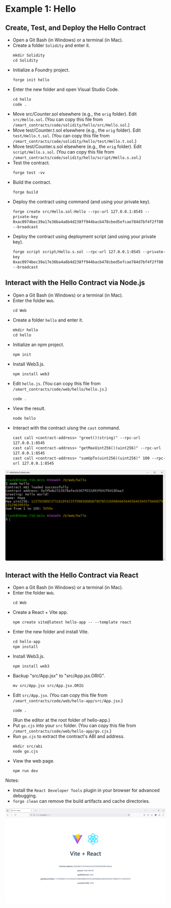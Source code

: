 # Example 1: Hello

## Create, Test, and Deploy the Hello Contract
+ Open a Git Bash (in Windows) or a terminal (in Mac).
+ Create a folder `Solidity` and enter it.
  ```
  mkdir Solidity
  cd Solidity
  ```
+ Initialize a Foundry project.
  ```
  forge init hello
  ```
+ Enter the new folder and open Visual Studio Code.
  ```
  cd hello
  code .
  ```
+ Move src/Counter.sol elsewhere (e.g., the `orig` folder). Edit `src/Hello.sol`.
  (You can copy this file from `/smart_contracts/code/solidity/hello/src/Hello.sol`.)
+ Move test/Counter.t.sol elsewhere (e.g., the `orig` folder). Edit `test/Hello.t.sol`.
  (You can copy this file from `/smart_contracts/code/solidity/hello/test/Hello.t.sol`.)
+ Move test/Counter.s.sol elsewhere (e.g., the `orig` folder). Edit `script/Hello.s.sol`.
  (You can copy this file from `/smart_contracts/code/solidity/hello/script/Hello.s.sol`.)
+ Test the contract.
  ```
  forge test -vv
  ```
+ Build the contract.
  ```
  forge build
  ```
+ Deploy the contract using command (and using your private key).
  ```
  forge create src/Hello.sol:Hello --rpc-url 127.0.0.1:8545 --private-key 0xac0974bec39a17e36ba4a6b4d238ff944bacb478cbed5efcae784d7bf4f2ff80 --broadcast
  ```
+ Deploy the contract using deployment script (and using your private key).
  ```
  forge script script/Hello.s.sol --rpc-url 127.0.0.1:8545 --private-key 0xac0974bec39a17e36ba4a6b4d238ff944bacb478cbed5efcae784d7bf4f2ff80 --broadcast
  ```

## Interact with the Hello Contract via Node.js
+ Open a Git Bash (in Windows) or a terminal (in Mac).
+ Enter the folder `Web`.
  ```
  cd Web
  ```
+ Create a folder `hello` and enter it.
  ```
  mkdir hello
  cd hello
  ```
+ Initialize an npm project.
  ```
  npm init
  ```
+ Install Web3.js.
  ```
  npm install web3
  ```
+ Edit `hello.js`.
  (You can copy this file from `/smart_contracts/code/web/hello/hello.js`.)
  ```
  code .
  ```
+ View the result.
  ```
  node hello
  ```
+ Interact with the contract uisng the `cast` command.
  ```
  cast call <contract-address> "greet()(string)" --rpc-url 127.0.0.1:8545
  cast call <contract-address> "getMaxUint256()(uint256)" --rpc-url 127.0.0.1:8545
  cast call <contract-address> "sumUpTo(uint256)(uint256)" 100 --rpc-url 127.0.0.1:8545
  ```

![image](/smart_contracts/img/hello.png)

## Interact with the Hello Contract via React
+ Open a Git Bash (in Windows) or a terminal (in Mac).
+ Enter the folder `Web`.
  ```
  cd Web
  ```
+ Create a React + Vite app.
  ```
  npm create vite@latest hello-app -- --template react
  ```
+ Enter the new folder and install Vite.
  ```
  cd hello-app
  npm install
  ```
+ Install Web3.js.
  ```
  npm install web3
  ```
+ Backup "src/App.jsx" to "src/App.jsx.ORIG".
  ```
  mv src/App.jsx src/App.jsx.ORIG
  ```
+ Edit `src/App.jsx`.
  (You can copy this file from `/smart_contracts/code/web/hello-app/src/App.jsx`.)
  ```
  code .
  ```
  (Run the editor at the root folder of hello-app.)
+ Put `go.cjs` into your `src` folder.
  (You can copy this file from `/smart_contracts/code/web/hello-app/go.cjs`.)
+ Run `go.cjs` to extract the contract's ABI and address.
  ```
  mkdir src/abi
  node go.cjs
  ```
+ View the web page.
  ```
  npm run dev
  ```

Notes:
+ Install the `React Developer Tools` plugin in your browser for advanced debugging.
+ `forge clean` can remove the build artifacts and cache directories.

![image](/smart_contracts/img/hello-app.png)

